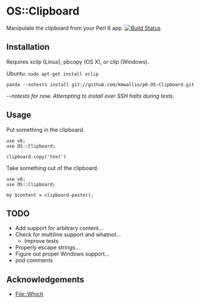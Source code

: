 # OS::Clipboard

Manipulate the clipboard from your Perl 6 app. [![Build Status](https://travis-ci.org/kmwallio/p6-OS-Clipboard.svg?branch=master)](https://travis-ci.org/kmwallio/p6-OS-Clipboard)

## Installation

Requires xclip (Linux), pbcopy (OS X), or clip (Windows).

Ubuntu: `sudo apt-get install xclip`

```
panda --notests install git://github.com/kmwallio/p6-OS-Clipboard.git
```

*--notests for now.  Attempting to install over SSH halts during tests.*

## Usage

Put something in the clipboard.

``` perl6
use v6;
use OS::Clipboard;

clipboard-copy('text')
```

Take something out of the clipboard.

``` perl6
use v6;
use OS::Clipboard;

my $content = clipboard-paste();
```

## TODO

 * Add support for arbitrary content...
 * Check for multiline support and whatnot...
   * Improve tests
 * Properly escape strings...
 * Figure out proper Windows support...
 * pod comments

## Acknowledgements

* [File::Which](https://github.com/azawawi/perl6-file-which)
